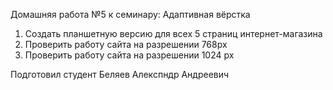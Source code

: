 Домашняя работа №5 к семинару: Адаптивная вёрстка
1. Создать планшетную версию для всех 5 страниц интернет-магазина
2. Проверить работу сайта на разрешении 768px
3. Проверить работу сайта на разрешении 1024 px

Подготовил студент Беляев Алекспндр Андреевич